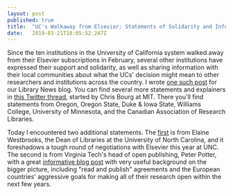 ```yaml
---
layout: post 
published: true
title:  "UC's Walkaway from Elsevier: Statements of Solidarity and Informative Posts" 
date:   2019-03-21T18:05:52.247Z 
---
```


Since the ten institutions in the University of California system walked away from their Elsevier subscriptions in February, several other institutions have expressed their support and solidarity, as well as sharing information with their local communities about what the UCs' decision might mean to other researchers and institutions across the country. I wrote [one such post](https://news.library.virginia.edu/2019/03/07/six-things-uva-researchers-need-to-know-about-the-uc-system-walking-away-from-elsevier/) for our Library News blog. You can find several more statements and explainers in [this Twitter thread](https://twitter.com/mchris4duke/status/1107320909059235840), started by Chris Bourg at MIT. There you'll find statements from Oregon, Oregon State, Duke & Iowa State, Williams College, University of Minnesota, and the Canadian Association of Research Libraries.

Today I encountered two additional statements. The [first](https://library.unc.edu/2019/03/statement-uc-elsevier/) is from Elaine Westbrooks, the Dean of Libraries at the University of North Carolina, and it foreshadows a tough round of negotiations with Elsevier this year at UNC. The second is from Virginia Tech's head of open publishing, Peter Potter, with a great [informative blog post](https://blogs.lt.vt.edu/openvt/2019/03/21/university-of-california-v-elsevier-why-it-matters-to-virginia/) with very useful background on the bigger picture, including "read and publish" agreements and the European countries' aggressive goals for making all of their research open within the next few years.
